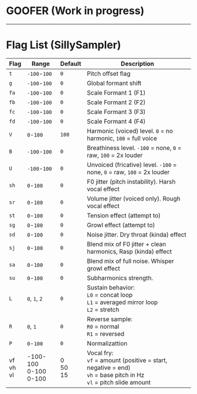 # GOOFER (Work in progress)
___
# Flag List (SillySampler)

| Flag | Range    | Default | Description |
|------|----------|---------|-------------|
| `t`  | `-100`-`100`  | `0`   | Pitch offset flag |
| `g`  | `-100`-`100`  | `0` | Global formant shift  |
| `fa` | `-100`-`100`  | `0` | Scale Formant 1 (F1)  |
| `fb` | `-100`-`100`  | `0` | Scale Formant 2 (F2)  |
| `fc` | `-100`-`100`  | `0` | Scale Formant 3 (F3)  |
| `fd` | `-100`-`100`  | `0` | Scale Formant 4 (F4)  |
| `V`  | `0`-`100`     | `100` | Harmonic (voiced) level. `0` = no harmonic, `100` = full voice |
| `B`  | `-100`-`100`  | `0`   | Breathiness level. `-100` = none, `0` = raw, `100` = 2x louder |
| `U`  | `-100`-`100`  | `0`   | Unvoiced (fricative) level. `-100` = none, `0` = raw, `100` = 2x louder |
| `sh` | `0`-`100`     | `0`   | F0 jitter (pitch instability). Harsh vocal effect |
| `sr` | `0`-`100`     | `0`   | Volume jitter (voiced only). Rough vocal effect |
| `st` | `0`-`100`     | `0`   | Tension effect (attempt to) |
| `sg` | `0`-`100`     | `0`   | Growl effect (attempt to) |
| `sd` | `0`-`100`     | `0`   | Noise jitter. Dry throat (kinda) effect |
| `sj` | `0`-`100`     | `0`   | Blend mix of F0 jitter + clean harmonics, Rasp (kinda) effect |
| `sa` | `0`-`100`     | `0`   | Blend mix of full noise. Whisper growl effect |
| `su` | `0`-`100`     | `0`   | Subharmonics strength. |
| `L`  | `0`, `1`, `2` | `0`   | Sustain behavior: <br> `L0` = concat loop <br> `L1` = averaged mirror loop <br> `L2` = stretch |
| `R`  | `0`, `1`      | `0`   | Reverse sample: <br> `R0` = normal <br> `R1` = reversed |
| `P`  | `0`-`100`      | `0`  | Normalizattion |
| vf<br>vh<br>vl | -100-100<br>0-100<br>0-100 | 0<br>50<br>15 | Vocal fry: <br>`vf` = amount (positive = start, negative = end) <br>`vh` = base pitch in Hz <br>`vl` = pitch slide amount |
